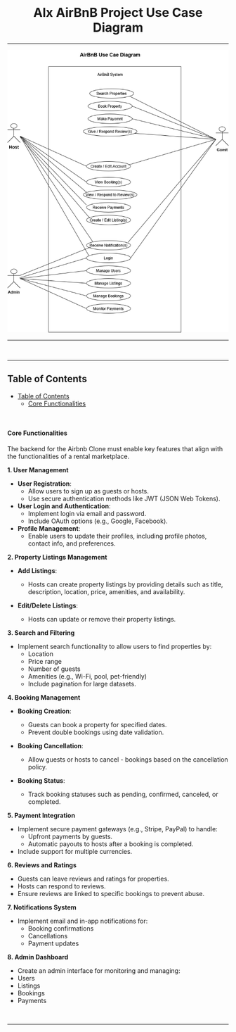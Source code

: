 <div align="center">
  <br>
  <h1><b>Alx AirBnB Project Use Case Diagram</b></h1>
</div>


---

![Preview of app](AirBnB_UseCase_Diagram.drawio.png)

---

<br />

---
## Table of Contents

- [Table of Contents](#table-of-contents)
    - [Core Functionalities](#core-functionalities)

<br />

#### Core Functionalities

The backend for the Airbnb Clone must enable key features that align with the functionalities of a rental marketplace.

**1. User Management**

  - **User Registration**:
      - Allow users to sign up as guests or hosts.
      - Use secure authentication methods like JWT (JSON Web Tokens).
  - **User Login and Authentication**:
      - Implement login via email and password.
      - Include OAuth options (e.g., Google, Facebook).
  - **Profile Management**:
      - Enable users to update their profiles, including profile photos, contact info, and preferences.

**2. Property Listings Management**

  - **Add Listings**:
    - Hosts can create property listings by providing details such as title, description, location, price, amenities, and availability.
    
  - **Edit/Delete Listings**:
    - Hosts can update or remove their property listings.

**3. Search and Filtering**

  - Implement search functionality to allow users to find properties by:
    - Location
    - Price range
    - Number of guests
    - Amenities (e.g., Wi-Fi, pool, pet-friendly)
    - Include pagination for large datasets.

**4. Booking Management**

  - **Booking Creation**:
    - Guests can book a property for specified dates.
    - Prevent double bookings using date validation.
  
  - **Booking Cancellation**:
    - Allow guests or hosts to cancel - bookings based on the cancellation policy.
  - **Booking Status**:
    - Track booking statuses such as pending, confirmed, canceled, or completed.

**5. Payment Integration**

  - Implement secure payment gateways (e.g., Stripe, PayPal) to handle:
    - Upfront payments by guests.
    - Automatic payouts to hosts after a booking is completed.
  - Include support for multiple currencies.

**6. Reviews and Ratings**

  - Guests can leave reviews and ratings for properties.
  - Hosts can respond to reviews.
  - Ensure reviews are linked to specific bookings to prevent abuse.

**7. Notifications System**

  - Implement email and in-app notifications for:
    - Booking confirmations
    - Cancellations
    - Payment updates

**8. Admin Dashboard**

  - Create an admin interface for monitoring and managing:
  - Users
  - Listings
  - Bookings
  - Payments

<br />

---
